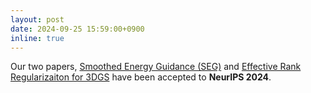 ```yaml
---
layout: post
date: 2024-09-25 15:59:00+0900
inline: true
---
```


Our two papers, [Smoothed Energy Guidance (SEG)](https://arxiv.org/abs/2408.00760) and [Effective Rank Regularizaiton for 3DGS](https://arxiv.org/abs/2406.11672) have been accepted to **NeurIPS 2024**.
